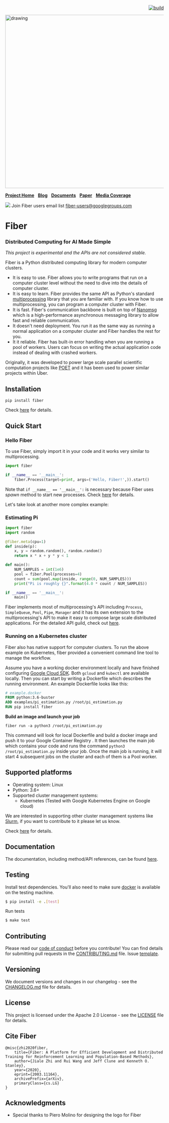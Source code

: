 <p align="right">
  <a href="https://travis-ci.com/uber/fiber">
      <img src="https://travis-ci.com/uber/fiber.svg?token=BxMzxQEDDtTBPG9151kk&branch=master" alt="build" />
  </a>
</p>

<img src="docs/img/fiber_logo.png" alt="drawing" width="550"/>

[**Project Home**](https://uber.github.io/fiber/) &nbsp;
[**Blog**](https://eng.uber.com/fiberdistributed/) &nbsp;
[**Documents**](https://uber.github.io/fiber/getting-started/) &nbsp;
[**Paper**](https://arxiv.org/abs/2003.11164) &nbsp;
[**Media Coverage**](https://venturebeat.com/2020/03/26/uber-details-fiber-a-framework-for-distributed-ai-model-training/)

<img src="https://github.com/uber/fiber/raw/docs/email-list/docs/img/new-icon.png"/> Join Fiber users email list [fiber-users@googlegroups.com](https://groups.google.com/forum/#!forum/fiber-users)

# Fiber

### Distributed Computing for AI Made Simple

*This project is experimental and the APIs are not considered stable.*

Fiber is a Python distributed computing library for modern computer clusters.

* It is easy to use. Fiber allows you to write programs that run on a computer cluster level without the need to dive into the details of computer cluster.
* It is easy to learn. Fiber provides the same API as Python's standard [multiprocessing](https://docs.python.org/3.6/library/multiprocessing.html) library that you are familiar with. If you know how to use multiprocessing, you can program a computer cluster with Fiber.
* It is fast. Fiber's communication backbone is built on top of [Nanomsg](https://nanomsg.org/) which is a high-performance asynchronous messaging library to allow fast and reliable communication.
* It doesn't need deployment. You run it as the same way as running a normal application on a computer cluster and Fiber handles the rest for you.
* It it reliable. Fiber has built-in error handling when you are running a pool of workers. Users can focus on writing the actual application code instead of dealing with crashed workers.

Originally, it was developed to power large scale parallel scientific computation projects like [POET](https://eng.uber.com/poet-open-ended-deep-learning/) and it has been used to power similar projects within Uber.


## Installation

```
pip install fiber
```

Check [here](https://uber.github.io/fiber/installation/) for details.

## Quick Start


### Hello Fiber
To use Fiber, simply import it in your code and it works very similar to multiprocessing.

```python
import fiber

if __name__ == '__main__':
    fiber.Process(target=print, args=('Hello, Fiber!',)).start()
```

Note that `if __name__ == '__main__':` is necessary because Fiber uses *spawn* method to start new processes. Check [here](https://stackoverflow.com/questions/50781216/in-python-multiprocessing-process-do-we-have-to-use-name-main) for details.

Let's take look at another more complex example:

### Estimating Pi


```python
import fiber
import random

@fiber.meta(cpu=1)
def inside(p):
    x, y = random.random(), random.random()
    return x * x + y * y < 1

def main():
    NUM_SAMPLES = int(1e6)
    pool = fiber.Pool(processes=4)
    count = sum(pool.map(inside, range(0, NUM_SAMPLES)))
    print("Pi is roughly {}".format(4.0 * count / NUM_SAMPLES))

if __name__ == '__main__':
    main()
```


Fiber implements most of multiprocessing's API including `Process`, `SimpleQueue`, `Pool`, `Pipe`, `Manager` and it has its own extension to the multiprocessing's API to make it easy to compose large scale distributed applications. For the detailed API guild, check out [here](https://uber.github.io/fiber/process/).

### Running on a Kubernetes cluster

Fiber also has native support for computer clusters. To run the above example on Kubernetes, fiber provided a convenient command line tool to manage the workflow.

Assume you have a working docker environment locally and have finished configuring [Google Cloud SDK](https://cloud.google.com/sdk/docs/quickstarts). Both `gcloud` and `kubectl` are available locally. Then you can start by writing a Dockerfile which describes the running environment.  An example Dockerfile looks like this:

```dockerfile
# example.docker
FROM python:3.6-buster
ADD examples/pi_estimation.py /root/pi_estimation.py
RUN pip install fiber
```
**Build an image and launch your job**

```
fiber run -a python3 /root/pi_estimation.py
```

This command will look for local Dockerfile and build a docker image and push it to your Google Container Registry . It then launches the main job which contains your code and runs the command `python3 /root/pi_estimation.py` inside your job. Once the main job is running, it will start 4 subsequent jobs on the cluster and each of them is a Pool worker.


## Supported platforms

* Operating system: Linux
* Python: 3.6+
* Supported cluster management systems:
	* Kubernetes (Tested with Google Kubernetes Engine on Google cloud)

We are interested in supporting other cluster management systems like [Slurm](https://slurm.schedmd.com/), if you want to contribute to it please let us know.


Check [here](https://uber.github.io/fiber/platforms/) for details.

## Documentation

The documentation, including method/API references, can be found [here](https://uber.github.io/fiber/getting-started/).


## Testing

Install test dependencies. You'll also need to make sure [docker](https://docs.docker.com/install/) is available on the testing machine.

```bash
$ pip install -e .[test]
```

Run tests

```bash
$ make test
```

## Contributing
Please read our [code of conduct](CODE_OF_CONDUCT.md) before you contribute! You can find details for submitting pull requests in the [CONTRIBUTING.md](CONTRIBUTING.md) file. Issue [template](https://help.github.com/articles/about-issue-and-pull-request-templates/).

## Versioning
We document versions and changes in our changelog - see the [CHANGELOG.md](CHANGELOG.md) file for details.

## License
This project is licensed under the Apache 2.0 License - see the [LICENSE](LICENSE) file for details.

## Cite Fiber

```
@misc{zhi2020fiber,
    title={Fiber: A Platform for Efficient Development and Distributed Training for Reinforcement Learning and Population-Based Methods},
    author={Jiale Zhi and Rui Wang and Jeff Clune and Kenneth O. Stanley},
    year={2020},
    eprint={2003.11164},
    archivePrefix={arXiv},
    primaryClass={cs.LG}
}
```

## Acknowledgments
* Special thanks to Piero Molino for designing the logo for Fiber
